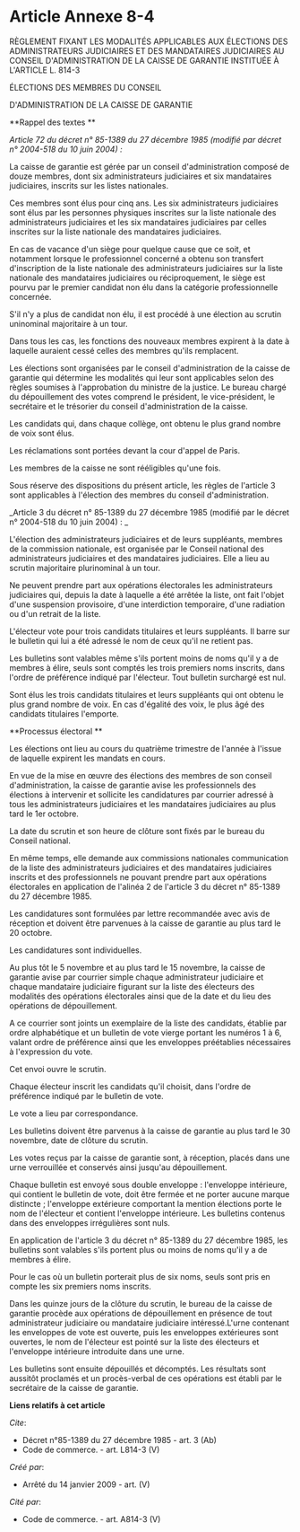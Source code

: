 # Article Annexe 8-4

RÈGLEMENT FIXANT LES MODALITÉS APPLICABLES AUX ÉLECTIONS DES ADMINISTRATEURS JUDICIAIRES ET DES MANDATAIRES JUDICIAIRES AU
CONSEIL D'ADMINISTRATION DE LA CAISSE DE GARANTIE INSTITUÉE À L'ARTICLE L. 814-3 

ÉLECTIONS DES MEMBRES DU CONSEIL 

D'ADMINISTRATION DE LA CAISSE DE GARANTIE 

**Rappel des textes **

_Article 72 du décret n° 85-1389 du 27 décembre 1985 (modifié par décret n° 2004-518 du 10 juin 2004) :_

La caisse de garantie est gérée par un conseil d'administration composé de douze membres, dont six administrateurs
judiciaires et six mandataires judiciaires, inscrits sur les listes nationales. 

Ces membres sont élus pour cinq ans. Les six administrateurs judiciaires sont élus par les personnes physiques inscrites sur
la liste nationale des administrateurs judiciaires et les six mandataires judiciaires par celles inscrites sur la liste
nationale des mandataires judiciaires. 

En cas de vacance d'un siège pour quelque cause que ce soit, et notamment lorsque le professionnel concerné a obtenu son
transfert d'inscription de la liste nationale des administrateurs judiciaires sur la liste nationale des mandataires
judiciaires ou réciproquement, le siège est pourvu par le premier candidat non élu dans la catégorie professionnelle
concernée.

S'il n'y a plus de candidat non élu, il est procédé à une élection au scrutin uninominal majoritaire à un tour. 

Dans tous les cas, les fonctions des nouveaux membres expirent à la date à laquelle auraient cessé celles des membres qu'ils
remplacent. 

Les élections sont organisées par le conseil d'administration de la caisse de garantie qui détermine les modalités qui leur
sont applicables selon des règles soumises à l'approbation du ministre de la justice. Le bureau chargé du dépouillement des
votes comprend le président, le vice-président, le secrétaire et le trésorier du conseil d'administration de la caisse. 

Les candidats qui, dans chaque collège, ont obtenu le plus grand nombre de voix sont élus. 

Les réclamations sont portées devant la cour d'appel de Paris. 

Les membres de la caisse ne sont rééligibles qu'une fois. 

Sous réserve des dispositions du présent article, les règles de l'article 3 sont applicables à l'élection des membres du
conseil d'administration. 

_Article 3 du décret n° 85-1389 du 27 décembre 1985 (modifié par le décret n° 2004-518 du 10 juin 2004) : _

L'élection des administrateurs judiciaires et de leurs suppléants, membres de la commission nationale, est organisée par le
Conseil national des administrateurs judiciaires et des mandataires judiciaires. Elle a lieu au scrutin majoritaire
plurinominal à un tour.

Ne peuvent prendre part aux opérations électorales les administrateurs judiciaires qui, depuis la date à laquelle a été
arrêtée la liste, ont fait l'objet d'une suspension provisoire, d'une interdiction temporaire, d'une radiation ou d'un
retrait de la liste.

L'électeur vote pour trois candidats titulaires et leurs suppléants. Il barre sur le bulletin qui lui a été adressé le nom de
ceux qu'il ne retient pas. 

Les bulletins sont valables même s'ils portent moins de noms qu'il y a de membres à élire, seuls sont comptés les trois
premiers noms inscrits, dans l'ordre de préférence indiqué par l'électeur. Tout bulletin surchargé est nul. 

Sont élus les trois candidats titulaires et leurs suppléants qui ont obtenu le plus grand nombre de voix. En cas d'égalité
des voix, le plus âgé des candidats titulaires l'emporte. 

**Processus électoral **

Les élections ont lieu au cours du quatrième trimestre de l'année à l'issue de laquelle expirent les mandats en cours. 

En vue de la mise en œuvre des élections des membres de son conseil d'administration, la caisse de garantie avise les
professionnels des élections à intervenir et sollicite les candidatures par courrier adressé à tous les administrateurs
judiciaires et les mandataires judiciaires au plus tard le 1er octobre. 

La date du scrutin et son heure de clôture sont fixés par le bureau du Conseil national. 

En même temps, elle demande aux commissions nationales communication de la liste des administrateurs judiciaires et des
mandataires judiciaires inscrits et des professionnels ne pouvant prendre part aux opérations électorales en application de
l'alinéa 2 de l'article 3 du décret n° 85-1389 du 27 décembre 1985. 

Les candidatures sont formulées par lettre recommandée avec avis de réception et doivent être parvenues à la caisse de
garantie au plus tard le 20 octobre. 

Les candidatures sont individuelles. 

Au plus tôt le 5 novembre et au plus tard le 15 novembre, la caisse de garantie avise par courrier simple chaque
administrateur judiciaire et chaque mandataire judiciaire figurant sur la liste des électeurs des modalités des opérations
électorales ainsi que de la date et du lieu des opérations de dépouillement.

A ce courrier sont joints un exemplaire de la liste des candidats, établie par ordre alphabétique et un bulletin de vote
vierge portant les numéros 1 à 6, valant ordre de préférence ainsi que les enveloppes préétablies nécessaires à l'expression
du vote.

Cet envoi ouvre le scrutin. 

Chaque électeur inscrit les candidats qu'il choisit, dans l'ordre de préférence indiqué par le bulletin de vote. 

Le vote a lieu par correspondance. 

Les bulletins doivent être parvenus à la caisse de garantie au plus tard le 30 novembre, date de clôture du scrutin. 

Les votes reçus par la caisse de garantie sont, à réception, placés dans une urne verrouillée et conservés ainsi jusqu'au
dépouillement.

Chaque bulletin est envoyé sous double enveloppe : l'enveloppe intérieure, qui contient le bulletin de vote, doit être fermée
et ne porter aucune marque distincte ; l'enveloppe extérieure comportant la mention élections porte le nom de l'électeur et
contient l'enveloppe intérieure. Les bulletins contenus dans des enveloppes irrégulières sont nuls. 

En application de l'article 3 du décret n° 85-1389 du 27 décembre 1985, les bulletins sont valables s'ils portent plus ou
moins de noms qu'il y a de membres à élire. 

Pour le cas où un bulletin porterait plus de six noms, seuls sont pris en compte les six premiers noms inscrits. 

Dans les quinze jours de la clôture du scrutin, le bureau de la caisse de garantie procède aux opérations de dépouillement en
présence de tout administrateur judiciaire ou mandataire judiciaire intéressé.L'urne contenant les enveloppes de vote est
ouverte, puis les enveloppes extérieures sont ouvertes, le nom de l'électeur est pointé sur la liste des électeurs et
l'enveloppe intérieure introduite dans une urne. 

Les bulletins sont ensuite dépouillés et décomptés. Les résultats sont aussitôt proclamés et un procès-verbal de ces
opérations est établi par le secrétaire de la caisse de garantie.

**Liens relatifs à cet article**

_Cite_:

  - Décret n°85-1389 du 27 décembre 1985 - art. 3 (Ab)
  - Code de commerce. - art. L814-3 (V)

_Créé par_:

  - Arrêté du 14 janvier 2009 - art. (V)

_Cité par_:

  - Code de commerce. - art. A814-3 (V)
